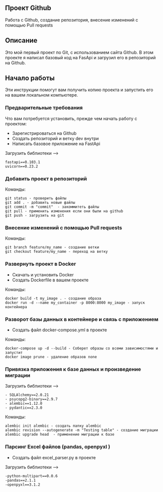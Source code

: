 ## Проект Github

<p>Работа с Github, создание репозитория, внесение изменений с помощью Pull requests</p>

## Описание

Это мой первый проект по Git, с использованием сайта Github.
В этом проекте я написал базовый код на FasApi и загрузил его в репозиторий на Github.

## Начало работы

Эти инструкции помогут вам получить копию проекта и запустить его на вашем локальном компьютере.

### Предварительные требования

Что вам потребуется установить, прежде чем начать работу с проектом:

- Зарегистрироваться на Github
- Создать репозиторий и ветку dev внутри
- Написать базовое приложение на FastApi

Загрузить библиотеки -->

```
fastapi==0.103.1
uvicorn==0.23.2
```

### Добавить проект в репозиторий

Команды:

```
git status - проверить файлы
git add . - добавить новые файлы
git commit -m "commit"  - закоммитеть файлы
git pull - применить изменения если они были на github
git push - загрузить на git
```

### Внесение изменений с помощью Pull requests

Команды:

```
git branch feature/my_name - создание ветки 
git checkout feature/my_name - переход на ветку
```

### Развернуть проект в Docker

- Скачать и установить Docker
- Создать Dockerfile в вашем проекте

Команды:

```
docker build -t my_image . - создание образа
docker run -d --name my_container -p 8000:8000 my_image - запуск контейнера
```

### Разворот базы данных в контейнере и связь с приложением

- Создать файл docker-compose.yml в проекте

Команды:

```
docker-compose up -d --build - Соберет образы со всеми зависимостями и запустит
docker image prune - удаление образов none
```

### Привязка приложения к базе данных и произведение миграции

Загрузить библиотеки -->

```
- SQLAlchemy==2.0.21
- psycopg2-binary==2.9.7
- alembic==1.12.0
- pydantic==2.3.0
```

Команды:

```
alembic init alembic - создать папку alembic
alembic revision --autogenerate -m "Testing table" - создание миграции
alembic upgrade head  - применение миграции к базе 
```

### Парсинг Excel файлов (pandas, openpyxl )

- Создать файл excel_parser.py в проекте

Загрузить библиотеки -->

```
-python-multipart==0.0.6
-pandas==2.1.1
-openpyxl==3.1.2
```
